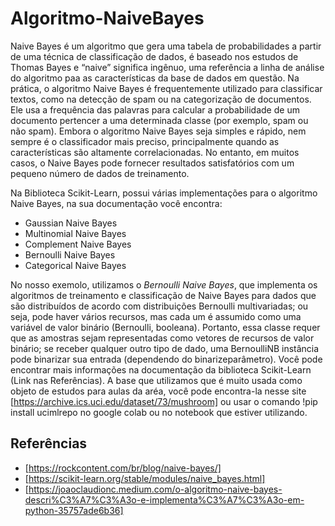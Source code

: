 # Algoritmo-NaiveBayes
Naive Bayes é um algoritmo que gera uma tabela de probabilidades a partir de uma técnica de classificação de dados, é baseado nos estudos de Thomas Bayes e “naive” significa ingênuo, uma referência a linha de análise do algoritmo paa as características da base de dados em questão.
Na prática, o algoritmo Naive Bayes é frequentemente utilizado para classificar textos, como na detecção de spam ou na categorização de documentos. Ele usa a frequência das palavras para calcular a probabilidade de um documento pertencer a uma determinada classe (por exemplo, spam ou não spam).
Embora o algoritmo Naive Bayes seja simples e rápido, nem sempre é o classificador mais preciso, principalmente quando as características são altamente correlacionadas. No entanto, em muitos casos, o Naive Bayes pode fornecer resultados satisfatórios com um pequeno número de dados de treinamento.

Na Biblioteca Scikit-Learn, possui várias implementações para o algoritmo Naive Bayes, na sua documentação você encontra:
- Gaussian Naive Bayes
- Multinomial Naive Bayes
- Complement Naive Bayes
- Bernoulli Naive Bayes
- Categorical Naive Bayes

No nosso exemolo, utilizamos o *Bernoulli Naive Bayes*, que implementa os algoritmos de treinamento e classificação de Naive Bayes para dados que são distribuídos de acordo com distribuições Bernoulli multivariadas; ou seja, pode haver vários recursos, mas cada um é assumido como uma variável de valor binário (Bernoulli, booleana). Portanto, essa classe requer que as amostras sejam representadas como vetores de recursos de valor binário; se receber qualquer outro tipo de dado, uma BernoulliNB instância pode binarizar sua entrada (dependendo do binarizeparâmetro). Você pode encontrar mais informações na documentação da biblioteca Scikit-Learn (Link nas Referências).
A base que utilizamos que é muito usada como objeto de estudos para aulas da aréa, você pode encontra-la nesse site [https://archive.ics.uci.edu/dataset/73/mushroom] ou usar o comando !pip install ucimlrepo no google colab ou no notebook que estiver utilizando.

## Referências
- [https://rockcontent.com/br/blog/naive-bayes/]
- [https://scikit-learn.org/stable/modules/naive_bayes.html]
- [https://joaoclaudionc.medium.com/o-algoritmo-naive-bayes-descri%C3%A7%C3%A3o-e-implementa%C3%A7%C3%A3o-em-python-35757ade6b36]
